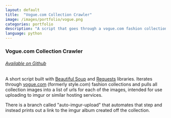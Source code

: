 ```yaml
---
layout: default
title:  "Vogue.com Collection Crawler"
image: /images/portfolio/vogue.png
categories: portfolio
description: "A script that goes through a vogue.com fashion collection slideshow and pulls all the slideshow image urls."
language: python
---
```

### Vogue.com Collection Crawler

###### [Available on Github](https://github.com/rbonick/vogue-dot-com-collection-crawler)

A short script built with [Beautiful Soup](http://www.crummy.com/software/BeautifulSoup/) and
[Requests](http://docs.python-requests.org/en/latest/) libraries. Iterates through [vogue.com](http://www.vogue.com/)
(formerly style.com) fashion collections and pulls all collection images into a list of urls for each of the images,
intended for use uploading to imgur or similar hosting services.

There is a branch called "auto-imgur-upload" that automates that step and instead prints out a link to the imgur album
created off the collection.